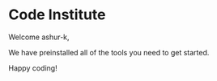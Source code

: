 # Code Institute

Welcome ashur-k,

We have preinstalled all of the tools you need to get started.

Happy coding!
